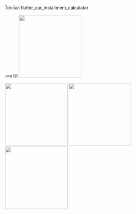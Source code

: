 โปรเจ๊ตก์ flutter_car_installment_calculator

ภาพ UI 
<img src="https://github.com/user-attachments/assets/0111a34d-2921-4f10-a4fa-a3c9eb169d5c" width="200">

<img src="https://github.com/user-attachments/assets/5f647c76-a86e-4e2f-8f0a-d190888e777b" width="200">

<img src="https://github.com/user-attachments/assets/3ce969c1-ecfd-4875-91bd-61444eac55e0" width="200">

<img src="https://github.com/user-attachments/assets/1e0de366-fc1d-4679-beaa-086ce3512a74" width="200">
